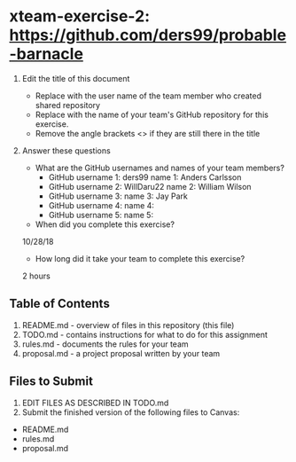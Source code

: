 # xteam-exercise-2: https://github.com/ders99/probable-barnacle

1. Edit the title of this document
   * Replace <UserName> with the user name of the team member who created shared repository
   * Replace <GitHubRepositoryName> with the name of your team's GitHub repository for this exercise.
   * Remove the angle brackets <> if they are still there in the title

2. Answer these questions
   * What are the GitHub usernames and names of your team members?
       * GitHub username 1: ders99 name 1: Anders Carlsson
       * GitHub username 2: WillDaru22 name 2: William Wilson
       * GitHub username 3:       name 3: Jay Park
       * GitHub username 4:       name 4:
       * GitHub username 5:       name 5:
   * When did you complete this exercise?
   
   10/28/18
   * How long did it take your team to complete this exercise? 
   
   2 hours

## Table of Contents

1. README.md - overview of files in this repository (this file)
2. TODO.md - contains instructions for what to do for this assignment
3. rules.md - documents the rules for your team
4. proposal.md - a project proposal written by your team

## Files to Submit

1. EDIT FILES AS DESCRIBED IN TODO.md
2. Submit the finished version of the following files to Canvas:

* README.md
* rules.md
* proposal.md
